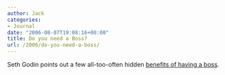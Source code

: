 ```yaml
---
author: Jack
categories:
- Journal
date: "2006-08-07T19:08:16+00:00"
title: Do you need a Boss?
url: /2006/do-you-need-a-boss/
---
```


Seth Godin points out a few all-too-often hidden [benefits of having a boss][1].

 [1]: http://sethgodin.typepad.com/seths_blog/2006/08/do_you_need_a_b.html